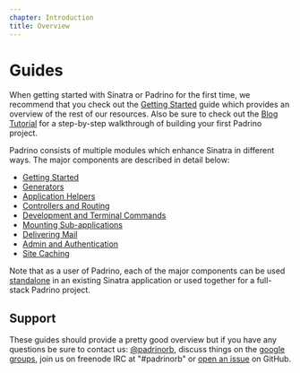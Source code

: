 ```yaml
---
chapter: Introduction
title: Overview
---
```


# Guides

When getting started with Sinatra or Padrino for the first time, we recommend
that you check out the [Getting Started](/guides/getting-started "Getting
Started") guide which provides an overview of the rest of our resources. Also be
sure to check out the [Blog Tutorial](/guides/blog-tutorial "Blog Tutorial") for
a step-by-step walkthrough of building your first Padrino project.

Padrino consists of multiple modules which enhance Sinatra in different ways.
The major components are described in detail below:

- [Getting Started](/guides/getting-started "Getting Started")
- [Generators](/guides/generators "Generators")
- [Application Helpers](/guides/application-helpers "Application Helpers")
- [Controllers and Routing](/guides/controllers "Controllers and Routing")
- [Development and Terminal Commands](/guides/development-commands "Development
  and Terminal Commands")
- [Mounting Sub-applications](/guides/mounting-applications "Mounting
  Sub-applications")
- [Delivering Mail](/guides/padrino-mailer "Delivering Mail")
- [Admin and Authentication](/guides/padrino-admin "Admin and Authentication")
- [Site Caching](/guides/caching-support "Site Caching")

Note that as a user of Padrino, each of the major components can be used
[standalone](/guides/standalone-usage-in-sinatra "standalone") in an existing
Sinatra application or used together for a full-stack Padrino project.

## Support

These guides should provide a pretty good overview but if you have any questions
be sure to contact us: [@padrinorb](http://twitter.com/padrinorb "@padrinorb"),
discuss things on the
[google groups](https://groups.google.com/forum/?hl=en#!forum/padrino "google
groups"), join us on freenode IRC at "#padrinorb" or
[open an issue](https://github.com/padrino/padrino-framework/issues "open an
issue") on GitHub.
